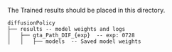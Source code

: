 The Trained results should be placed in this directory.

```
diffusionPolicy
├── results -- model weights and logs
│   ├── gta_Path_DIF_{exp}  -- exp: 0728
│   │   ├── models  -- Saved model weights
```